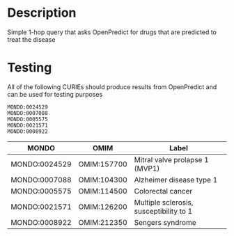 # Description
Simple 1-hop query that asks OpenPredict for drugs that are predicted to treat the disease 

# Testing
All of the following CURIEs should produce results from OpenPredict and can be used for testing purposes
```
MONDO:0024529
MONDO:0007088
MONDO:0005575
MONDO:0021571
MONDO:0008922
```


| MONDO | OMIM | Label |
| ----- | ---- | ----- |
| MONDO:0024529 | OMIM:157700 | Mitral valve prolapse 1 (MVP1) | 
| MONDO:0007088 |  OMIM:104300 |  Alzheimer disease type 1 | 
| MONDO:0005575 | OMIM:114500 | Colorectal cancer |
| MONDO:0021571 | OMIM:126200 | Multiple sclerosis, susceptibility to 1 |
| MONDO:0008922 | OMIM:212350 | Sengers syndrome |

